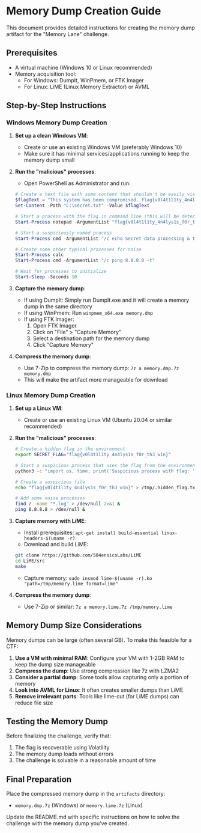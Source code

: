 # Memory Dump Creation Guide

This document provides detailed instructions for creating the memory dump artifact for the "Memory Lane" challenge.

## Prerequisites
- A virtual machine (Windows 10 or Linux recommended)
- Memory acquisition tool:
  - For Windows: DumpIt, WinPmem, or FTK Imager
  - For Linux: LiME (Linux Memory Extractor) or AVML

## Step-by-Step Instructions

### Windows Memory Dump Creation

1. **Set up a clean Windows VM**:
   - Create or use an existing Windows VM (preferably Windows 10)
   - Make sure it has minimal services/applications running to keep the memory dump small

2. **Run the "malicious" processes**:
   - Open PowerShell as Administrator and run:
   ```powershell
   # Create a text file with some content that shouldn't be easily visible
   $flagText = "This system has been compromised. flag{v0l4t1l1ty_4n4lys1s_f0r_th3_w1n}"
   Set-Content -Path "C:\secret.txt" -Value $flagText

   # Start a process with the flag in command line (this will be detectable)
   Start-Process notepad -ArgumentList "flag{v0l4t1l1ty_4n4lys1s_f0r_th3_w1n}"
   
   # Start a suspiciously named process
   Start-Process cmd -ArgumentList "/c echo Secret data processing & timeout /t 3600"
   
   # Create some other typical processes for noise
   Start-Process calc
   Start-Process cmd -ArgumentList "/c ping 8.8.8.8 -t"
   
   # Wait for processes to initialize
   Start-Sleep -Seconds 10
   ```

3. **Capture the memory dump**:
   - If using DumpIt: Simply run DumpIt.exe and it will create a memory dump in the same directory
   - If using WinPmem: Run `winpmem_x64.exe memory.dmp`
   - If using FTK Imager: 
     1. Open FTK Imager
     2. Click on "File" > "Capture Memory"
     3. Select a destination path for the memory dump
     4. Click "Capture Memory"

4. **Compress the memory dump**:
   - Use 7-Zip to compress the memory dump: `7z a memory.dmp.7z memory.dmp`
   - This will make the artifact more manageable for download

### Linux Memory Dump Creation

1. **Set up a Linux VM**:
   - Create or use an existing Linux VM (Ubuntu 20.04 or similar recommended)

2. **Run the "malicious" processes**:
   ```bash
   # Create a hidden flag in the environment
   export SECRET_FLAG="flag{v0l4t1l1ty_4n4lys1s_f0r_th3_w1n}"
   
   # Start a suspicious process that uses the flag from the environment
   python3 -c "import os, time; print('Suspicious process with flag: ' + os.environ.get('SECRET_FLAG')); time.sleep(3600)" &
   
   # Create a suspicious file
   echo "flag{v0l4t1l1ty_4n4lys1s_f0r_th3_w1n}" > /tmp/.hidden_flag.txt
   
   # Add some noise processes
   find / -name "*.log" > /dev/null 2>&1 &
   ping 8.8.8.8 > /dev/null &
   ```

3. **Capture memory with LiME**:
   - Install prerequisites: `apt-get install build-essential linux-headers-$(uname -r)`
   - Download and build LiME:
   ```bash
   git clone https://github.com/504ensicsLabs/LiME
   cd LiME/src
   make
   ```
   - Capture memory: `sudo insmod lime-$(uname -r).ko "path=/tmp/memory.lime format=lime"` 

4. **Compress the memory dump**:
   - Use 7-Zip or similar: `7z a memory.lime.7z /tmp/memory.lime`

## Memory Dump Size Considerations

Memory dumps can be large (often several GB). To make this feasible for a CTF:

1. **Use a VM with minimal RAM**: Configure your VM with 1-2GB RAM to keep the dump size manageable
2. **Compress the dump**: Use strong compression like 7z with LZMA2
3. **Consider a partial dump**: Some tools allow capturing only a portion of memory
4. **Look into AVML for Linux**: It often creates smaller dumps than LiME
5. **Remove irrelevant parts**: Tools like lime-cut (for LiME dumps) can reduce file size

## Testing the Memory Dump

Before finalizing the challenge, verify that:

1. The flag is recoverable using Volatility
2. The memory dump loads without errors
3. The challenge is solvable in a reasonable amount of time

## Final Preparation

Place the compressed memory dump in the `artifacts` directory:
- `memory.dmp.7z` (Windows) or `memory.lime.7z` (Linux)

Update the README.md with specific instructions on how to solve the challenge with the memory dump you've created. 